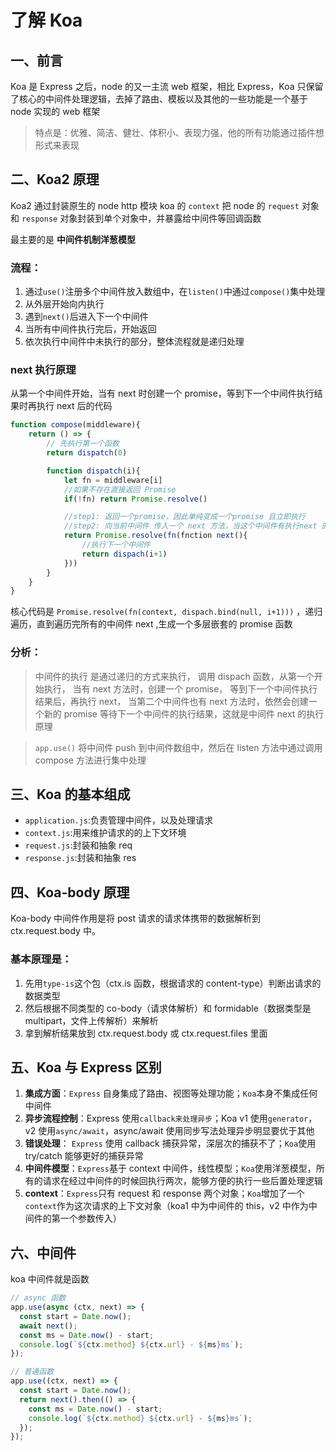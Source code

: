 # 了解 Koa

## 一、前言

Koa 是 Express 之后，node 的又一主流 web 框架，相比 Express，Koa 只保留了核心的中间件处理逻辑，去掉了路由、模板以及其他的一些功能是一个基于 node 实现的 web 框架

> 特点是：优雅、简洁、健壮、体积小、表现力强，他的所有功能通过插件想形式来表现

## 二、Koa2 原理

Koa2 通过封装原生的 node http 模块
koa 的 `context` 把 node 的 `request` 对象和 `response` 对象封装到单个对象中，并暴露给中间件等回调函数

最主要的是 **中间件机制洋葱模型**

### 流程：

1. 通过`use()`注册多个中间件放入数组中，在`listen()`中通过`compose()`集中处理
2. 从外层开始向内执行
3. 遇到`next()`后进入下一个中间件
4. 当所有中间件执行完后，开始返回
5. 依次执行中间件中未执行的部分，整体流程就是递归处理

### next 执行原理

从第一个中间件开始，当有 next 时创建一个 promise，等到下一个中间件执行结果时再执行 next 后的代码

```js
function compose(middleware){
    return () => {
        // 先执行第一个函数
        return dispatch(0)

        function dispatch(i){
            let fn = middleware[i]
            //如果不存在直接返回 Promise
            if(!fn) return Promise.resolve()

            //step1: 返回一个promise，因此单纯变成一个promise 且立即执行
            //step2: 向当前中间件 传入一个 next 方法，当这个中间件有执行next 的时候才执行下一个中间件
            return Promise.resolve(fn(fnction next(){
                //执行下一个中间件
                return dispach(i+1)
            }))
        }
    }
}
```

核心代码是
`Promise.resolve(fn(context, dispach.bind(null, i+1)))`
，递归遍历，直到遍历完所有的中间件 next ,生成一个多层嵌套的 promise 函数

### 分析：

> 中间件的执行 是通过递归的方式来执行，
> 调用 dispach 函数，从第一个开始执行，
> 当有 next 方法时，创建一个 promise，
> 等到下一个中间件执行结果后，再执行 next，
> 当第二个中间件也有 next 方法时，依然会创建一个新的 promise 等待下一个中间件的执行结果，这就是中间件 next 的执行原理

> `app.use()` 将中间件 push 到中间件数组中，然后在 listen 方法中通过调用 compose 方法进行集中处理

## 三、Koa 的基本组成

- `application.js`:负责管理中间件，以及处理请求
- `context.js`:用来维护请求的的上下文环境
- `request.js`:封装和抽象 req
- `response.js`:封装和抽象 res

## 四、Koa-body 原理

Koa-body 中间件作用是将 post 请求的请求体携带的数据解析到 ctx.request.body 中。

### 基本原理是：

1. 先用`type-is`这个包（ctx.is 函数，根据请求的 content-type）判断出请求的数据类型
2. 然后根据不同类型的 co-body（请求体解析）和 formidable（数据类型是 multipart，文件上传解析）来解析
3. 拿到解析结果放到 ctx.request.body 或 ctx.request.files 里面

## 五、Koa 与 Express 区别

1. **集成方面**：`Express` 自身集成了路由、视图等处理功能；`Koa`本身不集成任何中间件
2. **异步流程控制**：Express 使用`callback来处理异步`；Koa v1 使用`generator`，v2 使用`async/await`，async/await 使用同步写法处理异步明显要优于其他
3. **错误处理**： `Express` 使用 callback 捕获异常，深层次的捕获不了；`Koa`使用 try/catch 能够更好的捕获异常
4. **中间件模型**：`Express`基于 context 中间件，线性模型；`Koa`使用洋葱模型，所有的请求在经过中间件的时候回执行两次，能够方便的执行一些后置处理逻辑
5. **context**：`Express`只有 request 和 response 两个对象；`Koa`增加了一个`context`作为这次请求的上下文对象（koa1 中为中间件的 this，v2 中作为中间件的第一个参数传入）

## 六、中间件

koa 中间件就是函数
```js
// async 函数
app.use(async (ctx, next) => {
  const start = Date.now();
  await next();
  const ms = Date.now() - start;
  console.log(`${ctx.method} ${ctx.url} - ${ms}ms`);
});

// 普通函数
app.use((ctx, next) => {
  const start = Date.now();
  return next().then(() => {
    const ms = Date.now() - start;
    console.log(`${ctx.method} ${ctx.url} - ${ms}ms`);
  });
});
```